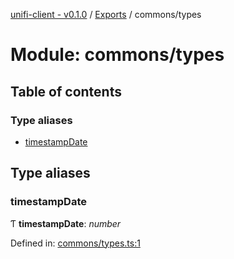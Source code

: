 [unifi-client - v0.1.0](../README.md) / [Exports](../modules.md) / commons/types

# Module: commons/types

## Table of contents

### Type aliases

- [timestampDate](commons_types.md#timestampdate)

## Type aliases

### timestampDate

Ƭ **timestampDate**: *number*

Defined in: [commons/types.ts:1](https://github.com/thib3113/unifi-client/blob/d186312/src/commons/types.ts#L1)
